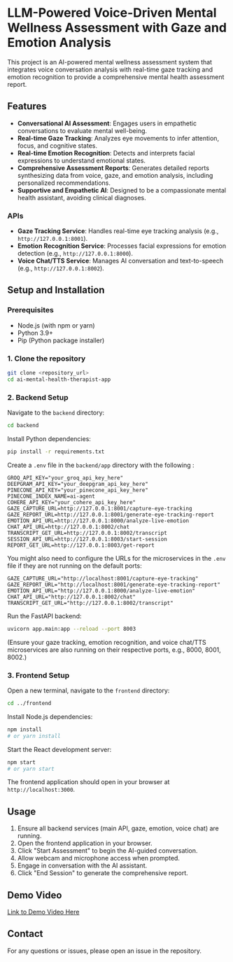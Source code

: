# LLM-Powered Voice-Driven Mental Wellness Assessment with Gaze and Emotion Analysis

This project is an AI-powered mental wellness assessment system that integrates voice conversation analysis with real-time gaze tracking and emotion recognition to provide a comprehensive mental health assessment report.

## Features

- **Conversational AI Assessment**: Engages users in empathetic conversations to evaluate mental well-being.
- **Real-time Gaze Tracking**: Analyzes eye movements to infer attention, focus, and cognitive states.
- **Real-time Emotion Recognition**: Detects and interprets facial expressions to understand emotional states.
- **Comprehensive Assessment Reports**: Generates detailed reports synthesizing data from voice, gaze, and emotion analysis, including personalized recommendations.
- **Supportive and Empathetic AI**: Designed to be a compassionate mental health assistant, avoiding clinical diagnoses.

### APIs
- **Gaze Tracking Service**: Handles real-time eye tracking analysis (e.g., `http://127.0.0.1:8001`).
- **Emotion Recognition Service**: Processes facial expressions for emotion detection (e.g., `http://127.0.0.1:8000`).
- **Voice Chat/TTS Service**: Manages AI conversation and text-to-speech (e.g., `http://127.0.0.1:8002`).

## Setup and Installation

### Prerequisites
- Node.js (with npm or yarn)
- Python 3.9+
- Pip (Python package installer)

### 1. Clone the repository
```bash
git clone <repository_url>
cd ai-mental-health-therapist-app
```

### 2. Backend Setup
Navigate to the `backend` directory:
```bash
cd backend
```
Install Python dependencies:
```bash
pip install -r requirements.txt
```
Create a `.env` file in the `backend/app` directory with the following :
```
GROQ_API_KEY="your_groq_api_key_here"
DEEPGRAM_API_KEY="your_deepgram_api_key_here"
PINECONE_API_KEY="your_pinecone_api_key_here"
PINECONE_INDEX_NAME=ai-agent
COHERE_API_KEY="your_cohere_api_key_here"
GAZE_CAPTURE_URL=http://127.0.0.1:8001/capture-eye-tracking
GAZE_REPORT_URL=http://127.0.0.1:8001/generate-eye-tracking-report
EMOTION_API_URL=http://127.0.0.1:8000/analyze-live-emotion
CHAT_API_URL=http://127.0.0.1:8002/chat
TRANSCRIPT_GET_URL=http://127.0.0.1:8002/transcript
SESSION_API_URL=http://127.0.0.1:8003/start-session
REPORT_GET_URL=http://127.0.0.1:8003/get-report
```
You might also need to configure the URLs for the microservices in the `.env` file if they are not running on the default ports:
```
GAZE_CAPTURE_URL="http://localhost:8001/capture-eye-tracking"
GAZE_REPORT_URL="http://localhost:8001/generate-eye-tracking-report"
EMOTION_API_URL="http://127.0.0.1:8000/analyze-live-emotion"
CHAT_API_URL="http://127.0.0.1:8002/chat"
TRANSCRIPT_GET_URL="http://127.0.0.1:8002/transcript"
```
Run the FastAPI backend:
```bash
uvicorn app.main:app --reload --port 8003
```
(Ensure your gaze tracking, emotion recognition, and voice chat/TTS microservices are also running on their respective ports, e.g., 8000, 8001, 8002.)

### 3. Frontend Setup
Open a new terminal, navigate to the `frontend` directory:
```bash
cd ../frontend
```
Install Node.js dependencies:
```bash
npm install
# or yarn install
```
Start the React development server:
```bash
npm start
# or yarn start
```
The frontend application should open in your browser at `http://localhost:3000`.

## Usage
1. Ensure all backend services (main API, gaze, emotion, voice chat) are running.
2. Open the frontend application in your browser.
3. Click "Start Assessment" to begin the AI-guided conversation.
4. Allow webcam and microphone access when prompted.
5. Engage in conversation with the AI assistant.
6. Click "End Session" to generate the comprehensive report.

## Demo Video

[Link to Demo Video Here](https://www.youtube.com/watch?v=MlXCU632cXc&t=126s)

## Contact

For any questions or issues, please open an issue in the repository.
